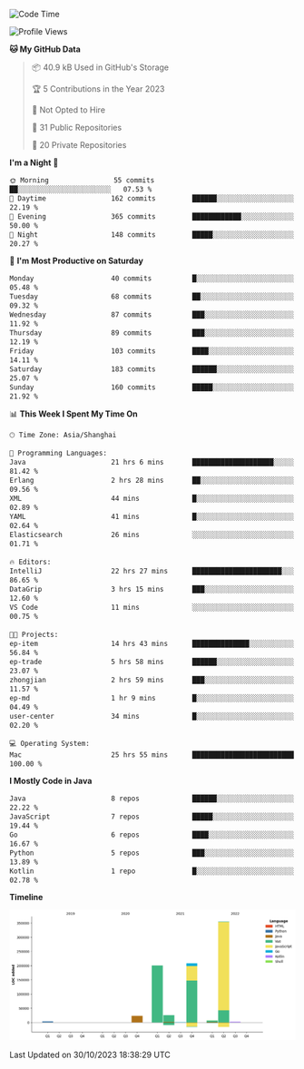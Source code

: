 <!--START_SECTION:waka-->
![Code Time](http://img.shields.io/badge/Code%20Time-2%2C117%20hrs%2034%20mins-blue)

![Profile Views](http://img.shields.io/badge/Profile%20Views-0-blue)

**🐱 My GitHub Data** 

> 📦 40.9 kB Used in GitHub's Storage 
 > 
> 🏆 5 Contributions in the Year 2023
 > 
> 🚫 Not Opted to Hire
 > 
> 📜 31 Public Repositories 
 > 
> 🔑 20 Private Repositories 
 > 
**I'm a Night 🦉** 

```text
🌞 Morning                55 commits          ██░░░░░░░░░░░░░░░░░░░░░░░   07.53 % 
🌆 Daytime                162 commits         ██████░░░░░░░░░░░░░░░░░░░   22.19 % 
🌃 Evening                365 commits         ████████████░░░░░░░░░░░░░   50.00 % 
🌙 Night                  148 commits         █████░░░░░░░░░░░░░░░░░░░░   20.27 % 
```
📅 **I'm Most Productive on Saturday** 

```text
Monday                   40 commits          █░░░░░░░░░░░░░░░░░░░░░░░░   05.48 % 
Tuesday                  68 commits          ██░░░░░░░░░░░░░░░░░░░░░░░   09.32 % 
Wednesday                87 commits          ███░░░░░░░░░░░░░░░░░░░░░░   11.92 % 
Thursday                 89 commits          ███░░░░░░░░░░░░░░░░░░░░░░   12.19 % 
Friday                   103 commits         ████░░░░░░░░░░░░░░░░░░░░░   14.11 % 
Saturday                 183 commits         ██████░░░░░░░░░░░░░░░░░░░   25.07 % 
Sunday                   160 commits         █████░░░░░░░░░░░░░░░░░░░░   21.92 % 
```


📊 **This Week I Spent My Time On** 

```text
🕑︎ Time Zone: Asia/Shanghai

💬 Programming Languages: 
Java                     21 hrs 6 mins       ████████████████████░░░░░   81.42 % 
Erlang                   2 hrs 28 mins       ██░░░░░░░░░░░░░░░░░░░░░░░   09.56 % 
XML                      44 mins             █░░░░░░░░░░░░░░░░░░░░░░░░   02.89 % 
YAML                     41 mins             █░░░░░░░░░░░░░░░░░░░░░░░░   02.64 % 
Elasticsearch            26 mins             ░░░░░░░░░░░░░░░░░░░░░░░░░   01.71 % 

🔥 Editors: 
IntelliJ                 22 hrs 27 mins      ██████████████████████░░░   86.65 % 
DataGrip                 3 hrs 15 mins       ███░░░░░░░░░░░░░░░░░░░░░░   12.60 % 
VS Code                  11 mins             ░░░░░░░░░░░░░░░░░░░░░░░░░   00.75 % 

🐱‍💻 Projects: 
ep-item                  14 hrs 43 mins      ██████████████░░░░░░░░░░░   56.84 % 
ep-trade                 5 hrs 58 mins       ██████░░░░░░░░░░░░░░░░░░░   23.07 % 
zhongjian                2 hrs 59 mins       ███░░░░░░░░░░░░░░░░░░░░░░   11.57 % 
ep-md                    1 hr 9 mins         █░░░░░░░░░░░░░░░░░░░░░░░░   04.49 % 
user-center              34 mins             █░░░░░░░░░░░░░░░░░░░░░░░░   02.20 % 

💻 Operating System: 
Mac                      25 hrs 55 mins      █████████████████████████   100.00 % 
```

**I Mostly Code in Java** 

```text
Java                     8 repos             ██████░░░░░░░░░░░░░░░░░░░   22.22 % 
JavaScript               7 repos             █████░░░░░░░░░░░░░░░░░░░░   19.44 % 
Go                       6 repos             ████░░░░░░░░░░░░░░░░░░░░░   16.67 % 
Python                   5 repos             ███░░░░░░░░░░░░░░░░░░░░░░   13.89 % 
Kotlin                   1 repo              █░░░░░░░░░░░░░░░░░░░░░░░░   02.78 % 
```



**Timeline**

![Lines of Code chart](https://raw.githubusercontent.com/youtiaoguagua/youtiaoguagua/master/assets/bar_graph.png)


 Last Updated on 30/10/2023 18:38:29 UTC
<!--END_SECTION:waka-->